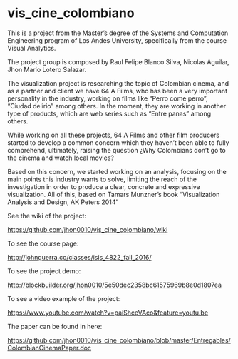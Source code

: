 # vis_cine_colombiano

This is a project from the Master’s degree of the Systems and Computation Engineering program of Los Andes University, specifically from the course Visual Analytics.

The project group is composed by Raul Felipe Blanco Silva, Nicolas Aguilar, Jhon Mario Lotero Salazar. 

The visualization project is researching the topic of Colombian cinema, and as a partner and client we have 64 A Films, who has been a very important personality in the industry, working on films like “Perro come perro”, “Ciudad delirio” among others. In the moment, they are working in another type of products, which are web series such as “Entre panas” among others. 

While working on all these projects, 64 A Films and other film producers started to develop a common concern which they haven’t been able to fully comprehend, ultimately, raising the question ¿Why Colombians don’t go to the cinema and watch local movies?

Based on this concern, we started working on an analysis, focusing on the main points this industry wants to solve, limiting the reach of the investigation in order to produce a clear, concrete and expressive visualization. All of this, based on Tamars Munzner’s book “Visualization Analysis and Design, AK Peters 2014”


See the wiki of the project:

https://github.com/jhon0010/vis_cine_colombiano/wiki


To see the course page:

http://johnguerra.co/classes/isis_4822_fall_2016/


To see the project demo:

http://blockbuilder.org/jhon0010/5e50dec2358bc61575969b8e0d1807ea

To see a video example of the project:

https://www.youtube.com/watch?v=paiShceVAco&feature=youtu.be

The paper can be found in here:

https://github.com/jhon0010/vis_cine_colombiano/blob/master/Entregables/ColombianCinemaPaper.doc
